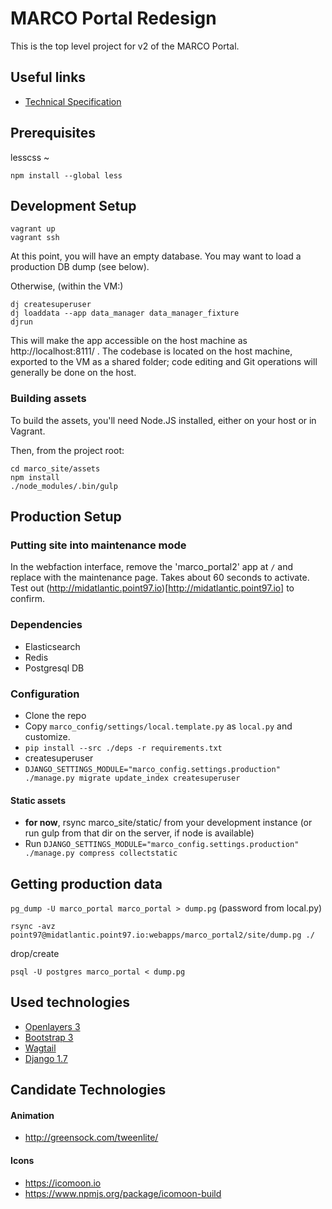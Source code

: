 # MARCO Portal Redesign

This is the top level project for v2 of the MARCO Portal.

## Useful links

 - [Technical Specification](https://docs.google.com/a/pointnineseven.com/document/d/1bTRnrWeFrgjQ6BqYmLdnf8uIE6iPPJKNZQ-E3jsw8Vc/edit)

## Prerequisites

lesscss ~ 

    npm install --global less



## Development Setup

```
vagrant up
vagrant ssh
```

At this point, you will have an empty database. You may want to load a production DB dump (see below).

Otherwise, (within the VM:)

```
dj createsuperuser
dj loaddata --app data_manager data_manager_fixture
djrun
```

This will make the app accessible on the host machine as http://localhost:8111/ . The codebase is located on the host
machine, exported to the VM as a shared folder; code editing and Git operations will generally be done on the host.

### Building assets

To build the assets, you'll need Node.JS installed, either on your host or in Vagrant.

Then, from the project root:

```
cd marco_site/assets
npm install
./node_modules/.bin/gulp
```

## Production Setup


### Putting site into maintenance mode

In the webfaction interface, remove the 'marco_portal2' app at `/` and replace 
with the maintenance page. Takes about 60 seconds to activate. Test out (http://midatlantic.point97.io)[http://midatlantic.point97.io]
to confirm. 

### Dependencies

 - Elasticsearch
 - Redis
 - Postgresql DB

### Configuration

 - Clone the repo
 - Copy `marco_config/settings/local.template.py` as `local.py` and customize.
 - `pip install --src ./deps -r requirements.txt`
 - createsuperuser
 - `DJANGO_SETTINGS_MODULE="marco_config.settings.production" ./manage.py migrate update_index createsuperuser`

#### Static assets

 - **for now**, rsync marco_site/static/ from your development instance (or run gulp from that dir on the server, if node is available)
 - Run `DJANGO_SETTINGS_MODULE="marco_config.settings.production" ./manage.py compress collectstatic`

## Getting production data

`pg_dump -U marco_portal marco_portal > dump.pg` (password from local.py)

`rsync -avz point97@midatlantic.point97.io:webapps/marco_portal2/site/dump.pg ./`

drop/create

`psql -U postgres marco_portal < dump.pg`

## Used technologies

  * [Openlayers 3](http://openlayers.org/)
  * [Bootstrap 3](http://getbootstrap.com/)
  * [Wagtail](http://wagtail.io/)
  * [Django 1.7](https://docs.djangoproject.com/en/1.7/)

## Candidate Technologies

#### Animation

 - http://greensock.com/tweenlite/

#### Icons

 - https://icomoon.io
 - https://www.npmjs.org/package/icomoon-build

